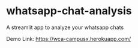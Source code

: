 # whatsapp-chat-analysis
A streamlit app to analyze your whatsapp chats

Demo Link: https://wca-campusx.herokuapp.com/

